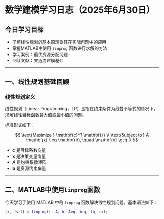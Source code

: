 # 数学建模学习日志（2025年6月30日）

## 今日学习目标

- 了解线性规划的基本原理及其在实际问题中的应用
- 掌握MATLAB中使用 `linprog` 函数进行求解的方法
- 学习案例：最优资源分配问题
- 阅读文献：交通流建模基础

---

## 一、线性规划基础回顾

### 线性规划定义

线性规划（Linear Programming，LP）是指在约束条件为线性不等式的情况下，求解线性目标函数最大值或最小值的问题。

标准形式如下：

$$
\text{Maximize } \mathbf{c}^T \mathbf{x} \\
\text{Subject to } A \mathbf{x} \leq \mathbf{b}, \quad \mathbf{x} \geq 0
$$

- $\mathbf{c}$ 是目标系数向量
- $\mathbf{x}$ 是决策变量向量
- $A$ 是约束系数矩阵
- $\mathbf{b}$ 是资源约束向量

---

## 二、MATLAB中使用`linprog`函数

今天学习了使用 MATLAB 中的 `linprog` 函数解决线性规划问题。基本语法如下：

```matlab
[x, fval] = linprog(f, A, b, Aeq, beq, lb, ub);
